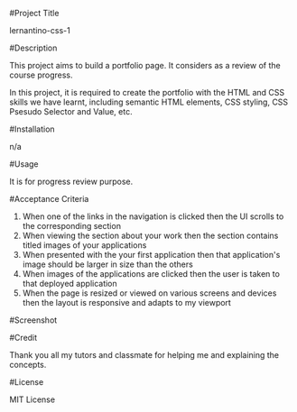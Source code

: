 #Project Title

lernantino-css-1

#Description

This project aims to build a portfolio page. It considers as a review of the course progress. 

In this project, it is required to create the portfolio with the HTML and CSS skills we have learnt, including semantic HTML elements, CSS styling, CSS Psesudo Selector and Value, etc.

#Installation

n/a

#Usage

It is for progress review purpose.

#Acceptance Criteria

1. When one of the links in the navigation is clicked then the UI scrolls to the corresponding section
2. When viewing the section about your work then the section contains titled images of your applications
3. When presented with the your first application then that application's image should be larger in size than the others
4. When images of the applications are clicked then the user is taken to that deployed application
5. When the page is resized or viewed on various screens and devices then the layout is responsive and adapts to my viewport

#Screenshot

#Credit

Thank you all my tutors and classmate for helping me and explaining the concepts.

#License

MIT License
